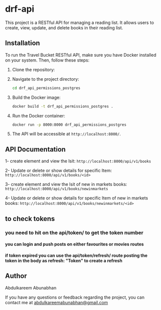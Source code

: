 # drf-api

This project is a RESTful API for managing a reading list. It allows users to create, view, update, and delete books in their reading list.

## Installation

To run the Travel Bucket RESTful API, make sure you have Docker installed on your system. Then, follow these steps:

1. Clone the repository:

2. Navigate to the project directory:

   ```bash
   cd drf_api_permissions_postgres
   ```

3. Build the Docker image:

   ```bash
   docker build -t drf_api_permissions_postgres .
   ```

4. Run the Docker container:

   ```bash
   docker run -p 8000:8000 drf_api_permissions_postgres
   ```

5. The API will be accessible at `http://localhost:8000/`.

## API Documentation

1- create element and view the lsit:
    `http://localhost:8000/api/v1/books`

2- Update or delete or show details for specific Item:
    `http://localhost:8000/api/v1/books/<id>`

3- create element and view the lsit of new in markets books:
    `http://localhost:8000/api/v1/books/newinmarkets`

4- Update or delete or show details for specific Item of new in markets books:
    `http://localhost:8000/api/v1/books/newinmarkets/<id>`

## to check tokens

### you need to hit on the api/token/ to get the token number

#### you can login and push posts on either favourites or movies routes

#### if token expired you can use the api/token/refresh/ route posting the token in the body as refresh: "Token" to create a refresh

## Author

Abdulkareem Abunabhan

If you have any questions or feedback regarding the project, you can contact me at abdulkareemabunabhan@gmail.com

